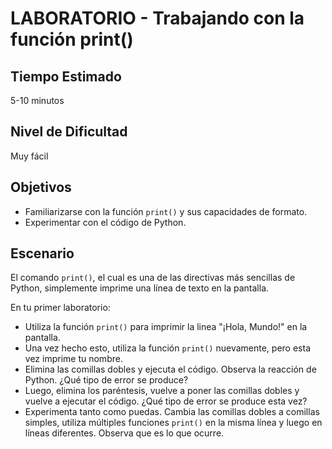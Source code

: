 # LABORATORIO - Trabajando con la función print()

## Tiempo Estimado

5-10 minutos

## Nivel de Dificultad

Muy fácil

## Objetivos

* Familiarizarse con la función `print()` y sus capacidades de formato.
* Experimentar con el código de Python.

## Escenario

El comando `print()`, el cual es una de las directivas más sencillas de Python, simplemente imprime una línea de texto en la pantalla.

En tu primer laboratorio:

* Utiliza la función `print()` para imprimir la linea "¡Hola, Mundo!" en la pantalla.
* Una vez hecho esto, utiliza la función `print()` nuevamente, pero esta vez imprime tu nombre.
* Elimina las comillas dobles y ejecuta el código. Observa la reacción de Python. ¿Qué tipo de error se produce?
* Luego, elimina los paréntesis, vuelve a poner las comillas dobles y vuelve a ejecutar el código. ¿Qué tipo de error se produce esta vez?
* Experimenta tanto como puedas. Cambia las comillas dobles a comillas simples, utiliza múltiples funciones `print()` en la misma línea y luego en líneas diferentes. Observa que es lo que ocurre.


